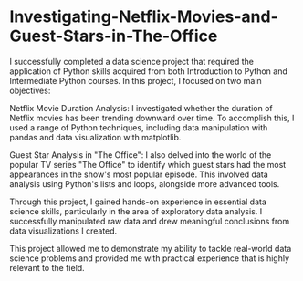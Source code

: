 # Investigating-Netflix-Movies-and-Guest-Stars-in-The-Office

I successfully completed a data science project that required the application of Python skills acquired from both Introduction to Python and Intermediate Python courses. In this project, I focused on two main objectives:

Netflix Movie Duration Analysis: I investigated whether the duration of Netflix movies has been trending downward over time. To accomplish this, I used a range of Python techniques, including data manipulation with pandas and data visualization with matplotlib.

Guest Star Analysis in "The Office": I also delved into the world of the popular TV series "The Office" to identify which guest stars had the most appearances in the show's most popular episode. This involved data analysis using Python's lists and loops, alongside more advanced tools.

Through this project, I gained hands-on experience in essential data science skills, particularly in the area of exploratory data analysis. I successfully manipulated raw data and drew meaningful conclusions from data visualizations I created.

This project allowed me to demonstrate my ability to tackle real-world data science problems and provided me with practical experience that is highly relevant to the field.
